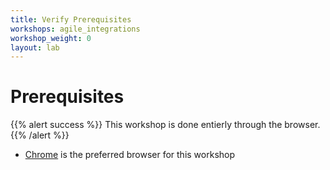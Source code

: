 ```yaml
---
title: Verify Prerequisites
workshops: agile_integrations
workshop_weight: 0
layout: lab
---
```



# Prerequisites


{{% alert success %}}
This workshop is done entierly through the browser.
{{% /alert %}}

- [Chrome][1] is the preferred browser for this workshop

[1]: https://www.google.com/chrome/
